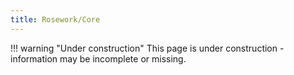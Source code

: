 ```yaml
---
title: Rosework/Core
---
```


!!! warning "Under construction"
	This page is under construction - information may be incomplete or missing.
